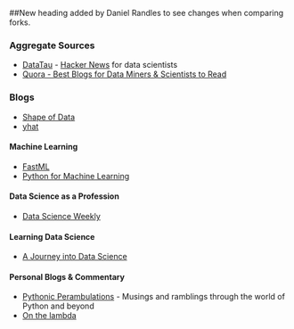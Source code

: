 ##New heading added by Daniel Randles to see changes when comparing forks.

### Aggregate Sources

* [DataTau](http://www.datatau.com/) - [Hacker News](https://news.ycombinator.com/) for data scientists
* [Quora - Best Blogs for Data Miners & Scientists to Read](https://www.quora.com/Data-Science/What-are-the-best-blogs-for-data-miners-and-data-scientists-to-read?share=1)

### Blogs

* [Shape of Data](http://shapeofdata.wordpress.com/)
* [yhat](http://blog.yhathq.com/)

#### Machine Learning

* [FastML](http://fastml.com/)
* [Python for Machine Learning](http://pythonformachinelearning.wordpress.com/)

#### Data Science as a Profession

* [Data Science Weekly](http://www.datascienceweekly.org/blog)

#### Learning Data Science

* [A Journey into Data Science](http://ajourneyintodatascience.com/)

#### Personal Blogs & Commentary

* [Pythonic Perambulations](https://jakevdp.github.io/) - Musings and ramblings through the world of Python and beyond
* [On the lambda](http://www.onthelambda.com/)
